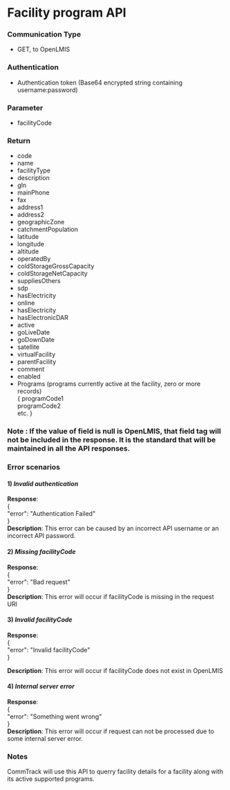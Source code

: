 # Facility program API

### Communication Type

- GET, to OpenLMIS

### Authentication

- Authentication token (Base64 encrypted string containing username:password)

### Parameter

- facilityCode

### Return

- code
- name
- facilityType
- description
- gln
- mainPhone
- fax
- address1
- address2
- geographicZone
- catchmentPopulation
- latitude
- longitude
- altitude
- operatedBy
- coldStorageGrossCapacity
- coldStorageNetCapacity
- suppliesOthers
- sdp
- hasElectricity
- online
- hasElectricity
- hasElectronicDAR
- active
- goLiveDate
- goDownDate
- satellite
- virtualFacility
- parentFacility
- comment
- enabled
- Programs (programs currently active at the facility,  zero or more records)  
{   programCode1  
    programCode2  
    etc.  }   

### Note : If the value of field is null is OpenLMIS, that field tag will not be included in the response. It is the standard that will be maintained in all the API responses.

### Error scenarios

#### 1) *Invalid authentication*  
**Response**:    
{  
   "error": "Authentication Failed"  
}   
**Description**: This error can be caused by an incorrect API username or an incorrect API password.

#### 2) *Missing facilityCode*
**Response**:  
{    
   "error": "Bad request"    
}    
**Description**: This error will occur if facilityCode is missing in the request URl

#### 3) *Invalid facilityCode*
**Response**:  
{        
   "error": "Invalid facilityCode"      
}  
  
**Description**: This error will occur if facilityCode does not exist in OpenLMIS

#### 4) *Internal server error*
**Response**:  
{        
   "error": "Something went wrong"      
}  
**Description**: This error will occur if request can not be processed due to some internal server error.

### Notes

CommTrack will use this API to querry facility details for a facility along with its active supported programs. 

